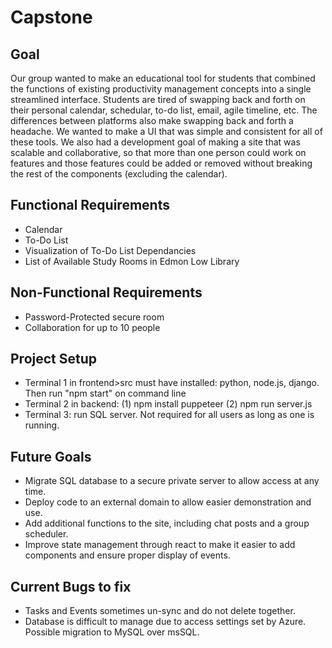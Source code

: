 # Capstone
## Goal
Our group wanted to make an educational tool for students that combined the functions of existing productivity management concepts into a single streamlined interface. Students are tired of swapping back and forth on their personal calendar, schedular, to-do list, email, agile timeline, etc. The differences between platforms also make swapping back and forth a headache. We wanted to make a UI that was simple and consistent for all of these tools. We also had a development goal of making a site that was scalable and collaborative, so that more than one person could work on features and those features could be added or removed without breaking the rest of the components (excluding the calendar). 
## Functional Requirements
- Calendar
- To-Do List
- Visualization of To-Do List Dependancies
- List of Available Study Rooms in Edmon Low Library
## Non-Functional Requirements
- Password-Protected secure room
- Collaboration for up to 10 people
## Project Setup
- Terminal 1 in frontend>src must have installed: python, node.js, django. Then run "npm start" on command line
- Terminal 2 in backend: (1) npm install puppeteer (2) npm run server.js
- Terminal 3: run SQL server. Not required for all users as long as one is running.
## Future Goals
- Migrate SQL database to a secure private server to allow access at any time.
- Deploy code to an external domain to allow easier demonstration and use.
- Add additional functions to the site, including chat posts and a group scheduler.
- Improve state management through react to make it easier to add components and ensure proper display of events.
## Current Bugs to fix
- Tasks and Events sometimes un-sync and do not delete together.
- Database is difficult to manage due to access settings set by Azure. Possible migration to MySQL over msSQL. 
